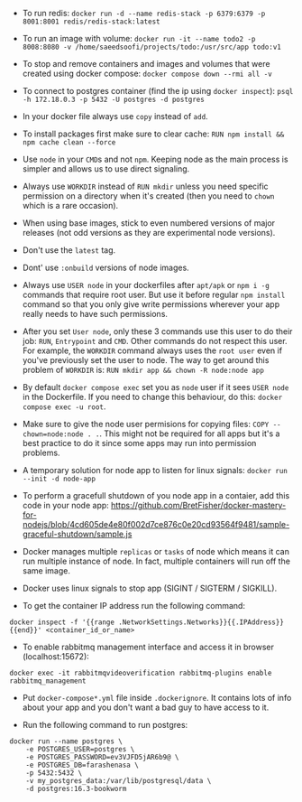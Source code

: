* To run redis:
`docker run -d --name redis-stack -p 6379:6379 -p 8001:8001 redis/redis-stack:latest`

* To run an image with volume:
`docker run -it --name todo2 -p 8008:8080 -v /home/saeedsoofi/projects/todo:/usr/src/app todo:v1`

* To stop and remove containers and images and volumes that were created using docker compose:
`docker compose down --rmi all -v`

* To connect to postgres container (find the ip using `docker inspect`):
`psql -h 172.18.0.3 -p 5432 -U postgres -d postgres`


* In your docker file always use `copy` instead of `add`.


* To install packages first make sure to clear cache: `RUN npm install && npm cache clean --force`


* Use `node` in your `CMD`s and not `npm`. Keeping node as the main process is simpler and allows us to use direct signaling. 


* Always use `WORKDIR` instead of `RUN mkdir` unless you need specific permission on a directory when it's created (then you need to `chown` which is a rare occasion).


* When using base images, stick to even numbered versions of major releases (not odd versions as they are experimental node versions).


* Don't use the `latest` tag.


* Dont' use `:onbuild` versions of node images. 

* Always use `USER node` in your dockerfiles after `apt/apk` or `npm i -g` commands that require root user. But use it before regular `npm install` command so that you only give write permissions wherever your app really needs to have such permissions. 


* After you set `User node`, only these 3 commands use this user to do their job: `RUN`, `Entrypoint` and `CMD`. Other commands do not respect this user. For example, the `WORKDIR` command always uses the `root user` even if you've previously set the user to node. The way to get around this problem of `WORKDIR` is: `RUN mkdir app && chown -R node:node app`


* By default `docker compose exec` set you as `node` user if it sees `USER node` in the Dockerfile. If you need to change this behaviour, do this: `docker compose exec -u root`.


* Make sure to give the node user permisions for copying files: `COPY --chown=node:node . .`. This might not be required for all apps but it's a best practice to do it since some apps may run into permission problems. 


* A temporary solution for node app to listen for linux signals:
`docker run --init -d node-app`


* To perform a gracefull shutdown of you node app in a contaier, add this code in your node app:
https://github.com/BretFisher/docker-mastery-for-nodejs/blob/4cd605de4e80f002d7ce876c0e20cd93564f9481/sample-graceful-shutdown/sample.js


* Docker manages multiple `replicas` or `tasks` of node which means it can run multiple instance of node. In fact, multiple containers will run off the same image. 


* Docker uses linux signals to stop app (SIGINT / SIGTERM / SIGKILL).


* To get the container IP address run the following command:

`docker inspect -f '{{range .NetworkSettings.Networks}}{{.IPAddress}}{{end}}' <container_id_or_name>`


* To enable rabbitmq management interface and access it in browser (localhost:15672):

`docker exec -it rabbitmqvideoverification rabbitmq-plugins enable rabbitmq_management`

* Put `docker-compose*.yml` file inside `.dockerignore`. It contains lots of info about your app and you don't want a bad guy to have access to it. 

* Run the following command to run postgres:
```
docker run --name postgres \
    -e POSTGRES_USER=postgres \
    -e POSTGRES_PASSWORD=ev3VJFD5jAR6b9@ \
    -e POSTGRES_DB=farashenasa \
    -p 5432:5432 \
    -v my_postgres_data:/var/lib/postgresql/data \
    -d postgres:16.3-bookworm
```



